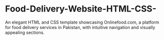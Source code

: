 # Food-Delivery-Website-HTML-CSS-
An elegant HTML and CSS template showcasing Onlinefood.com, a platform for food delivery services in Pakistan, with intuitive navigation and visually appealing sections.
